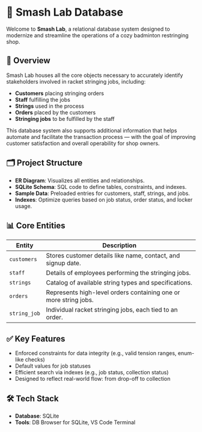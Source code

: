 # 🏸 Smash Lab Database

Welcome to **Smash Lab**, a relational database system designed to modernize and streamline the operations of a cozy badminton restringing shop.

## 📌 Overview

Smash Lab houses all the core objects necessary to accurately identify stakeholders involved in racket stringing jobs, including:

- **Customers** placing stringing orders
- **Staff** fulfilling the jobs
- **Strings** used in the process
- **Orders** placed by the customers
-  **Stringing jobs** to be fulfilled by the staff

This database system also supports additional information that helps automate and facilitate the transaction process — with the goal of improving customer satisfaction and overall operability for shop owners.

## 🗂️ Project Structure

- **ER Diagram**: Visualizes all entities and relationships.
- **SQLite Schema**: SQL code to define tables, constraints, and indexes.
- **Sample Data**: Preloaded entries for customers, staff, strings, and jobs.
- **Indexes**: Optimize queries based on job status, order status, and locker usage.

## 📊 Core Entities

| Entity        | Description                                             |
|---------------|---------------------------------------------------------|
| `customers`   | Stores customer details like name, contact, and signup date. |
| `staff`       | Details of employees performing the stringing jobs.     |
| `strings`     | Catalog of available string types and specifications.   |
| `orders`      | Represents high-level orders containing one or more string jobs. |
| `string_job`  | Individual racket stringing jobs, each tied to an order. |

## ✅ Key Features

- Enforced constraints for data integrity (e.g., valid tension ranges, enum-like checks)
- Default values for job statuses
- Efficient search via indexes (e.g., job status, collection status)
- Designed to reflect real-world flow: from drop-off to collection

## 🛠 Tech Stack

- **Database**: SQLite
- **Tools**: DB Browser for SQLite, VS Code Terminal
